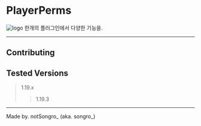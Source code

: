 # PlayerPerms
![logo](https://user-images.githubusercontent.com/89384053/227765337-2f4700fb-5d22-4d31-adf6-ba2669b2d626.png) 한개의 플러그인에서 다양한 기능을.

---

## Contributing


## Tested Versions
> 1.19.x
> > 1.19.3
---
Made by. notSongro_ (aka. songro_)
